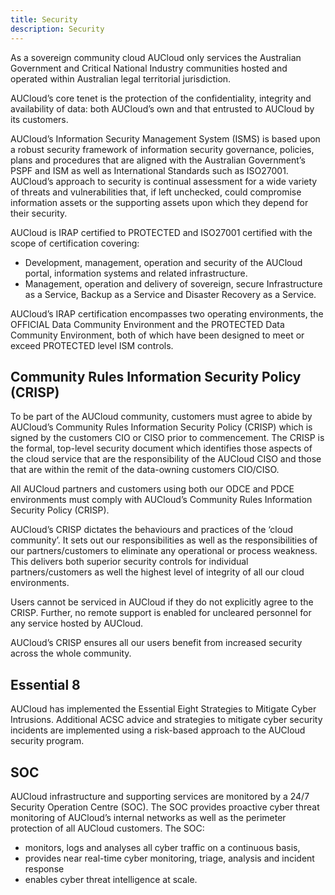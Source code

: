 ```yaml
---
title: Security
description: Security
---
```


As a sovereign community cloud AUCloud only services the Australian Government and Critical National Industry communities hosted and operated within Australian legal territorial jurisdiction.


AUCloud’s core tenet is the protection of the confidentiality, integrity and availability of data: both AUCloud’s own and that entrusted to AUCloud by its customers.


AUCloud’s Information Security Management System (ISMS) is based upon a robust security framework of information security governance, policies, plans and procedures that are aligned with the Australian Government’s PSPF and ISM as well as International Standards such as ISO27001. AUCloud’s approach to security is continual assessment for a wide variety of threats and vulnerabilities that, if left unchecked, could compromise information assets or the supporting assets upon which they depend for their security.


AUCloud is IRAP certified to PROTECTED and ISO27001 certified with the scope of certification covering:

 - Development, management, operation and security of the AUCloud portal, information systems and related infrastructure.
 - Management, operation and delivery of sovereign, secure Infrastructure as a Service, Backup as a Service and Disaster Recovery as a Service.


AUCloud’s IRAP certification encompasses two operating environments, the OFFICIAL Data Community Environment and the PROTECTED Data Community Environment, both of which have been designed to meet or exceed PROTECTED level ISM controls.


## Community Rules Information Security Policy (CRISP)

To be part of the AUCloud community, customers must agree to abide by AUCloud’s Community Rules Information Security Policy (CRISP) which is signed by the customers CIO or CISO prior to commencement. The CRISP is the formal, top-level security document which identifies those aspects of the cloud service that are the responsibility of the AUCloud CISO and those that are within the remit of the data-owning customers CIO/CISO.

All AUCloud partners and customers using both our ODCE and PDCE environments must comply with AUCloud’s Community Rules Information Security Policy (CRISP).

AUCloud’s CRISP dictates the behaviours and practices of the ‘cloud community’.  It sets out our responsibilities as well as the responsibilities of our partners/customers to eliminate any operational or process weakness.  This delivers both superior security controls for individual partners/customers as well the highest level of integrity of all our cloud environments.

Users cannot be serviced in AUCloud if they do not explicitly agree to the CRISP. Further, no remote support is enabled for uncleared personnel for any service hosted by AUCloud.

AUCloud’s CRISP ensures all our users benefit from increased security across the whole community.


## Essential 8
AUCloud has implemented the Essential Eight Strategies to Mitigate Cyber Intrusions. Additional ACSC advice and strategies to mitigate cyber security incidents are implemented using a risk-based approach to the AUCloud security program.

## SOC
AUCloud infrastructure and supporting services are monitored by a 24/7 Security Operation Centre (SOC). The SOC provides proactive cyber threat monitoring of AUCloud’s internal networks as well as the perimeter protection of all AUCloud customers. The SOC:

- monitors, logs and analyses all cyber traffic on a continuous basis,
- provides near real-time cyber monitoring, triage, analysis and incident response
- enables cyber threat intelligence at scale.
